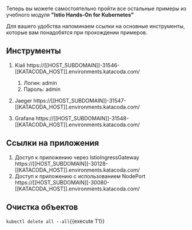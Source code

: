 Теперь вы можете самостоятельно пройти все остальные примеры из учебного модуля **"Istio Hands-On for Kubernetes"**

Для вашего удобства напоминаем ссылки на основные инструменты, которые вам понадобятся при прохождении примеров.

## Инструменты

1. Kiali https://[[HOST_SUBDOMAIN]]-31546-[[KATACODA_HOST]].environments.katacoda.com/

    1. Логин: admin
    1. Пароль: admin

1. Jaeger https://[[HOST_SUBDOMAIN]]-31547-[[KATACODA_HOST]].environments.katacoda.com/
1. Grafana https://[[HOST_SUBDOMAIN]]-31548-[[KATACODA_HOST]].environments.katacoda.com/

## Ссылки на приложения

1. Доступ к приложению через IstioIngressGateway https://[[HOST_SUBDOMAIN]]-30128-[[KATACODA_HOST]].environments.katacoda.com/
1. Доступ к приложению с использованием NodePort https://[[HOST_SUBDOMAIN]]-30080-[[KATACODA_HOST]].environments.katacoda.com/

## Очистка объектов

`kubectl delete all --all`{{execute T1}}
